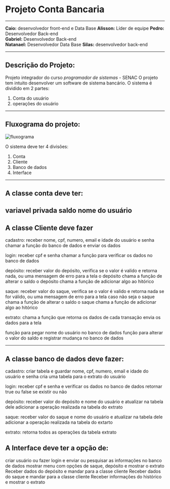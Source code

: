 # Projeto Conta Bancaria
---

**Caio:** desenvolvedor front-end e Data Base 
**Alisson:** Líder de equipe 
**Pedro:** Desenvolvedor Back-end  
**Gabriel:** Desenvolvedor Back-end  
**Natanael:** Desenvolvedor Data Base 
**Silas:** desenvolvedor back-end

---

## Descrição do Projeto:  
Projeto integrador do curso *programador de sistemas* - SENAC
O projeto tem intuito desenvolver um software de sistema bancário.
O sistema é dividido em 2 partes:
1. Conta do usuário
2. operações do usuário

---


## Fluxograma do projeto:
![fluxograma](https://github.com/osmozeInc/projeto-conta-bancaria/assets/120123623/07aa3120-c0c0-4a9e-a287-0f39e69a8619)

O sistema deve ter 4 divisões:
1. Conta
2. Cliente
3. Banco de dados
4. Interface
---

## A classe conta deve ter:
variavel privada 
saldo
nome do usuário
---


## A classe Cliente deve fazer
cadastro:
receber nome, cpf, numero, email e idade do usuário e senha
chamar a função do banco de dados e enviar os dados


login:
receber cpf e senha
chamar a função para verificar os dados no banco de dados


depósito:
receber valor do depósito,
verifica se o valor é valido e retorna nada, ou uma mensagem de erro para a tela
o depósito chama a função de alterar o saldo
o depósito chama a função de adicionar algo ao hitórico


saque:
receber valor do saque,
verifica se o valor é valido e retorna nada se for válido, ou uma mensagem de erro para a tela caso não seja
o saque chama a função de alterar o saldo
o saque chama a função de adicionar algo ao hitórico


extrato:
chama a função que retorna os dados de cada transação
envia os dados para a tela




função para pegar nome do usuário no banco de dados
funçâo para alterar o valor do saldo e registrar mudança no banco de dados

---

## A classe banco de dados deve fazer:
cadastro:
criar tabela e guardar nome, cpf, numero, email e idade do usuário e senha
cria uma tabela para o extrato do usuário


login:
receber cpf e senha e verificar os dados no banco de dados
retornar true ou false se existir ou não


depósito:
receber valor do depósito e nome do usuário e atualizar na tabela dele
adicionar a operação realizada na tabela do extrato


saque:
receber valor do saque e nome do usuário e atualizar na tabela dele
adicionar a operação realizada na tabela do extarto


extrato:
retorna todos as operações da tabela extrato


## A Interface deve ter a opção de:

criar usuário ou fazer login e enviar ou pesquisar as informações no banco de dados
mostrar menu com opções de saque, depósito e mostrar o extrato
Receber dados do depósito e mandar para a classe cliente
Receber dados do saque e mandar para a classe cliente
Receber informações do histórico e mostrar o extrato
